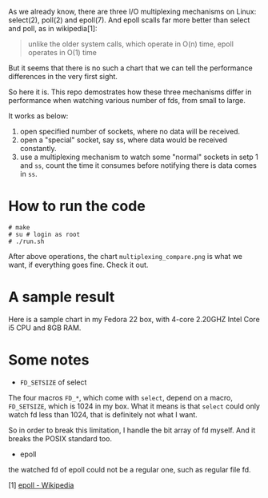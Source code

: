 As we already know, there are three I/O multiplexing mechanisms on Linux: select(2), poll(2) and epoll(7).
And epoll scalls far more better than select and poll, as in wikipedia[1]:

> unlike the older system calls, which operate in O(n) time, epoll operates in O(1) time

But it seems that there is no such a chart that we can tell
the performance differences in the very first sight.

So here it is.
This repo demostrates how these three mechanisms differ in performance
when watching various number of fds, from small to large.

It works as below:
1. open specified number of sockets, where no data will be received.
1. open a "special" socket, say ss, where data would be received constantly.
1. use a multiplexing mechanism to watch some "normal" sockets in setp 1 and `ss`,
count the time it consumes before notifying there is data comes in `ss`.

# How to run the code

    # make
    # su # login as root
    # ./run.sh

After above operations, the chart `multiplexing_compare.png` is what we want,
if everything goes fine. Check it out.

# A sample result

Here is a sample chart in my Fedora 22 box, with 4-core 2.20GHZ Intel Core i5 CPU and 8GB RAM.

# Some notes

* `FD_SETSIZE` of select

The four macros `FD_*`, which come with `select`, depend on a macro, `FD_SETSIZE`,
which is 1024 in my box. What it means is that `select` could only watch fd less than 1024,
that is definitely not what I want.

So in order to break this limitation, I handle the bit array of fd myself.
And it breaks the POSIX standard too.

* epoll

the watched fd of epoll could not be a regular one, such as regular file fd.

[1] [epoll - Wikipedia](https://en.wikipedia.org/wiki/Epoll)
